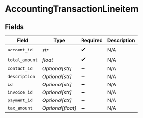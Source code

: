 # AccountingTransactionLineitem


## Fields

| Field              | Type               | Required           | Description        |
| ------------------ | ------------------ | ------------------ | ------------------ |
| `account_id`       | *str*              | :heavy_check_mark: | N/A                |
| `total_amount`     | *float*            | :heavy_check_mark: | N/A                |
| `contact_id`       | *Optional[str]*    | :heavy_minus_sign: | N/A                |
| `description`      | *Optional[str]*    | :heavy_minus_sign: | N/A                |
| `id`               | *Optional[str]*    | :heavy_minus_sign: | N/A                |
| `invoice_id`       | *Optional[str]*    | :heavy_minus_sign: | N/A                |
| `payment_id`       | *Optional[str]*    | :heavy_minus_sign: | N/A                |
| `tax_amount`       | *Optional[float]*  | :heavy_minus_sign: | N/A                |